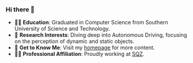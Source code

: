 ### Hi there 👋

- 👩‍🎓 **Education**: Graduated in Computer Science from Southern University of Science and Technology.
- 🌱 **Research Interests**: Diving deep into Autonomous Driving, focusing on the perception of dynamic and static objects.
- 💬 **Get to Know Me**: Visit my [homepage](https://abbyxxn.github.io/) for more content.
- 👩‍💻 **Professional Affiliation**: Proudly working at [SQZ](https://sqz.ac.cn/en).
